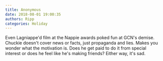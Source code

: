 ```yaml
---
title: Anonymous
date: 2018-08-01 19:00:35
authors: Ripp
categories: Holiday
---
```


 Even Lagniappe'd film at the Nappie awards poked fun at GCN's demise. Chuckie doesn't cover news or facts, just propaganda and lies. Makes you wonder what the motivation is. Does he get paid to do it from special interest or does he feel like he's making friends? Either way, it's sad.